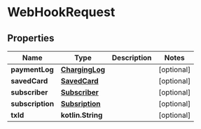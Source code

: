 
# WebHookRequest

## Properties
Name | Type | Description | Notes
------------ | ------------- | ------------- | -------------
**paymentLog** | [**ChargingLog**](ChargingLog.md) |  |  [optional]
**savedCard** | [**SavedCard**](SavedCard.md) |  |  [optional]
**subscriber** | [**Subscriber**](Subscriber.md) |  |  [optional]
**subscription** | [**Subsription**](Subsription.md) |  |  [optional]
**txId** | **kotlin.String** |  |  [optional]



